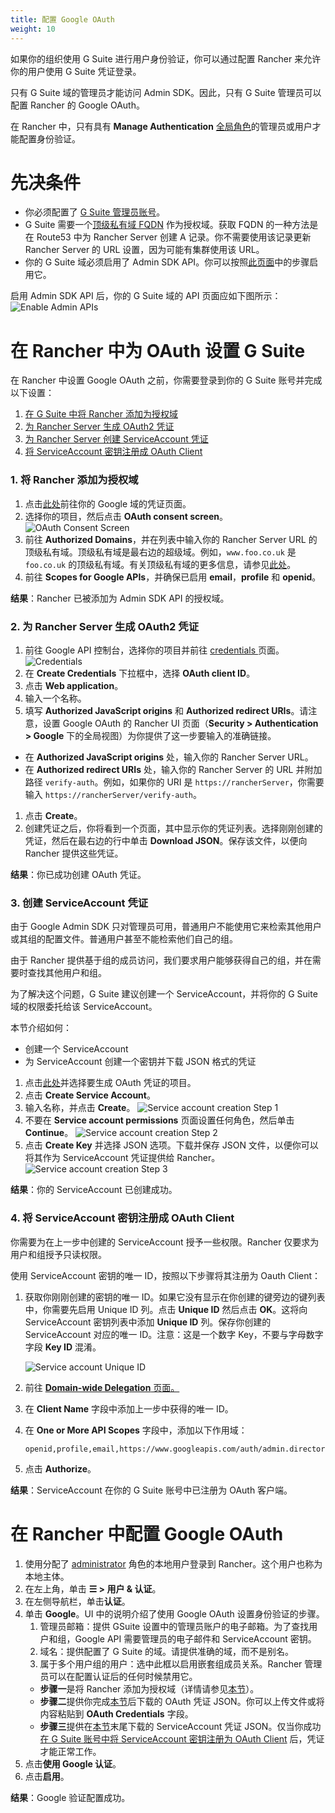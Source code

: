 ```yaml
---
title: 配置 Google OAuth
weight: 10
---
```


如果你的组织使用 G Suite 进行用户身份验证，你可以通过配置 Rancher 来允许你的用户使用 G Suite 凭证登录。

只有 G Suite 域的管理员才能访问 Admin SDK。因此，只有 G Suite 管理员可以配置 Rancher 的 Google OAuth。

在 Rancher 中，只有具有 **Manage Authentication** [全局角色](../../manage-role-based-access-control-rbac/global-permissions.md)的管理员或用户才能配置身份验证。

# 先决条件

- 你必须配置了 [G Suite 管理员账号](https://admin.google.com)。
- G Suite 需要一个[顶级私有域 FQDN](https://github.com/google/guava/wiki/InternetDomainNameExplained#public-suffixes-and-private-domains) 作为授权域。获取 FQDN 的一种方法是在 Route53 中为 Rancher Server 创建 A 记录。你不需要使用该记录更新 Rancher Server 的 URL 设置，因为可能有集群使用该 URL。
- 你的 G Suite 域必须启用了 Admin SDK API。你可以按照[此页面](https://support.google.com/a/answer/60757?hl=en)中的步骤启用它。

启用 Admin SDK API 后，你的 G Suite 域的 API 页面应如下图所示：
![Enable Admin APIs](/img/Google-Enable-APIs-Screen.png)

# 在 Rancher 中为 OAuth 设置 G Suite

在 Rancher 中设置 Google OAuth 之前，你需要登录到你的 G Suite 账号并完成以下设置：

1. [在 G Suite 中将 Rancher 添加为授权域](#1-将-rancher-添加为授权域)
1. [为 Rancher Server 生成 OAuth2 凭证](#2-为-rancher-server-生成-oauth2-凭证)
1. [为 Rancher Server 创建 ServiceAccount 凭证](#3-创建-serviceaccount-凭证)
1. [将 ServiceAccount 密钥注册成 OAuth Client](#4-将-serviceaccount-密钥注册成-oauth-client)

### 1. 将 Rancher 添加为授权域

1. 点击[此处](https://console.developers.google.com/apis/credentials)前往你的 Google 域的凭证页面。
1. 选择你的项目，然后点击 **OAuth consent screen**。
   ![OAuth Consent Screen](/img/Google-OAuth-consent-screen-tab.png)
1. 前往 **Authorized Domains**，并在列表中输入你的 Rancher Server URL 的顶级私有域。顶级私有域是最右边的超级域。例如，`www.foo.co.uk` 是 `foo.co.uk` 的顶级私有域。有关顶级私有域的更多信息，请参见[此处](https://github.com/google/guava/wiki/InternetDomainNameExplained#public-suffixes-and-private-domains)。
1. 前往 **Scopes for Google APIs**，并确保已启用 **email**，**profile** 和 **openid**。

**结果**：Rancher 已被添加为 Admin SDK API 的授权域。

### 2. 为 Rancher Server 生成 OAuth2 凭证

1. 前往 Google API 控制台，选择你的项目并前往 [credentials ](https://console.developers.google.com/apis/credentials)页面。
   ![Credentials](/img/Google-Credentials-tab.png)
1. 在 **Create Credentials** 下拉框中，选择 **OAuth client ID**。
1. 点击 **Web application**。
1. 输入一个名称。
1. 填写 **Authorized JavaScript origins** 和 **Authorized redirect URIs**。请注意，设置 Google OAuth 的 Rancher UI 页面（**Security > Authentication > Google** 下的全局视图）为你提供了这一步要输入的准确链接。
- 在 **Authorized JavaScript origins** 处，输入你的 Rancher Server URL。
- 在 **Authorized redirect URIs** 处，输入你的 Rancher Server 的 URL 并附加路径 `verify-auth`。例如，如果你的 URI 是 `https://rancherServer`，你需要输入 `https://rancherServer/verify-auth`。
1. 点击 **Create**。
1. 创建凭证之后，你将看到一个页面，其中显示你的凭证列表。选择刚刚创建的凭证，然后在最右边的行中单击 **Download JSON**。保存该文件，以便向 Rancher 提供这些凭证。

**结果**：你已成功创建 OAuth 凭证。

### 3. 创建 ServiceAccount 凭证
由于 Google Admin SDK 只对管理员可用，普通用户不能使用它来检索其他用户或其组的配置文件。普通用户甚至不能检索他们自己的组。

由于 Rancher 提供基于组的成员访问，我们要求用户能够获得自己的组，并在需要时查找其他用户和组。

为了解决这个问题，G Suite 建议创建一个 ServiceAccount，并将你的 G Suite 域的权限委托给该 ServiceAccount。

本节介绍如何：

- 创建一个 ServiceAccount
- 为 ServiceAccount 创建一个密钥并下载 JSON 格式的凭证

1. 点击[此处](https://console.developers.google.com/iam-admin/serviceaccounts)并选择要生成 OAuth 凭证的项目。
1. 点击 **Create Service Account**。
1. 输入名称，并点击 **Create**。
   ![Service account creation Step 1](/img/Google-svc-acc-step1.png)
1. 不要在 **Service account permissions** 页面设置任何角色，然后单击 **Continue**。
   ![Service account creation Step 2](/img/Google-svc-acc-step2.png)
1. 点击 **Create Key** 并选择 JSON 选项。下载并保存 JSON 文件，以便你可以将其作为 ServiceAccount 凭证提供给 Rancher。
   ![Service account creation Step 3](/img/Google-svc-acc-step3-key-creation.png)

**结果**：你的 ServiceAccount 已创建成功。

### 4. 将 ServiceAccount 密钥注册成 OAuth Client

你需要为在上一步中创建的 ServiceAccount 授予一些权限。Rancher 仅要求为用户和组授予只读权限。

使用 ServiceAccount 密钥的唯一 ID，按照以下步骤将其注册为 Oauth Client：

1. 获取你刚刚创建的密钥的唯一 ID。如果它没有显示在你创建的键旁边的键列表中，你需要先启用 Unique ID 列。点击 **Unique ID** 然后点击 **OK**。这将向 ServiceAccount 密钥列表中添加 **Unique ID** 列。保存你创建的 ServiceAccount 对应的唯一 ID。注意：这是一个数字 Key，不要与字母数字字段 **Key ID** 混淆。

   ![Service account Unique ID](/img/Google-Select-UniqueID-column.png)
1. 前往 [**Domain-wide Delegation** 页面。](https://admin.google.com/ac/owl/domainwidedelegation)
1. 在 **Client Name** 字段中添加上一步中获得的唯一 ID。
1. 在 **One or More API Scopes** 字段中，添加以下作用域：
   ```
   openid,profile,email,https://www.googleapis.com/auth/admin.directory.user.readonly,https://www.googleapis.com/auth/admin.directory.group.readonly
   ```
1. 点击 **Authorize**。

**结果**：ServiceAccount 在你的 G Suite 账号中已注册为 OAuth 客户端。

# 在 Rancher 中配置 Google OAuth

1. 使用分配了 [administrator](../../manage-role-based-access-control-rbac/global-permissions.md) 角色的本地用户登录到 Rancher。这个用户也称为本地主体。
1. 在左上角，单击 **☰ > 用户 & 认证**。
1. 在左侧导航栏，单击**认证**。
1. 单击 **Google**。UI 中的说明介绍了使用 Google OAuth 设置身份验证的步骤。
   1. 管理员邮箱：提供 GSuite 设置中的管理员账户的电子邮箱。为了查找用户和组，Google API 需要管理员的电子邮件和 ServiceAccount 密钥。
   1. 域名：提供配置了 G Suite 的域。请提供准确的域，而不是别名。
   1. 属于多个用户组的用户：选中此框以启用嵌套组成员关系。Rancher 管理员可以在配置认证后的任何时候禁用它。
   - **步骤一**是将 Rancher 添加为授权域（详情请参见[本节](#1-将-rancher-添加为授权域)）。
   - **步骤二**提供你完成[本节](#2-为-rancher-server-生成-oauth2-凭证)后下载的 OAuth 凭证 JSON。你可以上传文件或将内容粘贴到 **OAuth Credentials** 字段。
   - **步骤三**提供在[本节](#3-创建-serviceaccount-凭证)末尾下载的 ServiceAccount 凭证 JSON。仅当你成功[在 G Suite 账号中将 ServiceAccount 密钥注册为 OAuth Client](#4-将-serviceaccount-密钥注册成-oauth-client) 后，凭证才能正常工作。
1. 点击**使用 Google 认证**。
1. 点击**启用**。

**结果**：Google 验证配置成功。
